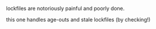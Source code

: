 lockfiles are notoriously painful and poorly done.

this one handles age-outs and stale lockfiles (by checking!)
